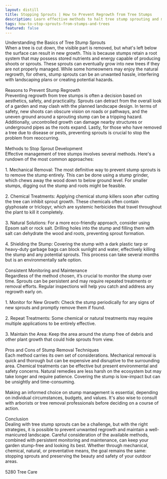 ```yaml
---
layout: distill
title: Stopping Sprouts | How to Prevent Regrowth from Tree Stumps
description: Learn effective methods to halt tree stump sprouting and maintain a tidy garden through this comprehensive guide on stump regrowth prevention.
tags: how-to-stop-sprouts-from-stumps-and-trees
featured: false
---
```


Understanding the Basics of Tree Stump Sprouts<br />When a tree is cut down, the visible part is removed, but what's left below the surface can result in new growth. This is because stumps retain a root system that may possess stored nutrients and energy capable of producing shoots or sprouts. These sprouts can eventually grow into new trees if they are not properly managed. While some homeowners may enjoy the natural regrowth, for others, stump sprouts can be an unwanted hassle, interfering with landscaping plans or creating potential hazards.<br /><br />Reasons to Prevent Stump Regrowth<br />Preventing regrowth from tree stumps is often a decision based on aesthetics, safety, and practicality. Sprouts can detract from the overall look of a garden and may clash with the planned landscape design. In terms of safety, new shoots can obscure vision on roads or pathways, and the uneven ground around a sprouting stump can be a tripping hazard. Additionally, uncontrolled growth can damage nearby structures or underground pipes as the roots expand. Lastly, for those who have removed a tree due to disease or pests, preventing sprouts is crucial to stop the problem from reoccurring.<br /><br />Methods to Stop Sprout Development<br />Effective management of tree stumps involves several methods. Here's a rundown of the most common approaches:<br /><br />1. Mechanical Removal: The most definitive way to prevent stump sprouts is to remove the stump entirely. This can be done using a stump grinder, which chews away the wood down to below ground level. For smaller stumps, digging out the stump and roots might be feasible.<br /><br />2. Chemical Treatments: Applying chemical stump killers soon after cutting the tree can inhibit sprout growth. These chemicals often contain glyphosate or triclopyr, which are systemic herbicides that travel throughout the plant to kill it completely.<br /><br />3. Natural Solutions: For a more eco-friendly approach, consider using Epsom salt or rock salt. Drilling holes into the stump and filling them with salt can dehydrate the wood and roots, preventing sprout formation.<br /><br />4. Shielding the Stump: Covering the stump with a dark plastic tarp or heavy-duty garbage bags can block sunlight and water, effectively killing the stump and any potential sprouts. This process can take several months but is an environmentally safe option.<br /><br />Consistent Monitoring and Maintenance<br />Regardless of the method chosen, it’s crucial to monitor the stump over time. Sprouts can be persistent and may require repeated treatments or removal efforts. Regular inspections will help you catch and address any regrowth early on.<br /><br />1. Monitor for New Growth: Check the stump periodically for any signs of new sprouts and promptly remove them if found.<br /><br />2. Repeat Treatments: Some chemical or natural treatments may require multiple applications to be entirely effective.<br /><br />3. Maintain the Area: Keep the area around the stump free of debris and other plant growth that could hide sprouts from view.<br /><br />Pros and Cons of Stump Removal Techniques<br />Each method carries its own set of considerations. Mechanical removal is quick and thorough but can be expensive and disruptive to the surrounding area. Chemical treatments can be effective but present environmental and safety concerns. Natural remedies are less harsh on the ecosystem but may take longer and require patience. Covering the stump is low-impact but can be unsightly and time-consuming.<br /><br />Making an informed choice on stump management is essential, depending on individual circumstances, budgets, and values. It's also wise to consult with arborists or tree removal professionals before deciding on a course of action.<br /><br />Conclusion<br />Dealing with tree stump sprouts can be a challenge, but with the right strategies, it is possible to prevent unwanted regrowth and maintain a well-manicured landscape. Careful consideration of the available methods, combined with persistent monitoring and maintenance, can keep your garden stump-free and looking its best. Whether through mechanical, chemical, natural, or preventative means, the goal remains the same: stopping sprouts and preserving the beauty and safety of your outdoor areas.<br /><br />5280 Tree Care
